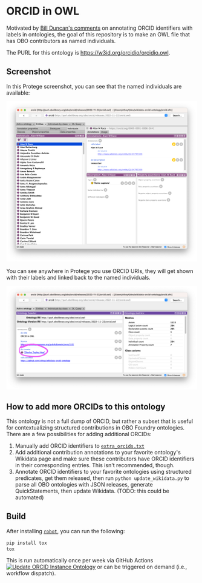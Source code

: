 # ORCID in OWL

Motivated by [Bill Duncan's comments](https://obo-communitygroup.slack.com/archives/C01R2D66249/p1669063375689969)
on annotating ORCID identifiers with labels in ontologies, the goal of this repository is to make an OWL
file that has OBO contributors as named individuals.

The PURL for this ontology is https://w3id.org/orcidio/orcidio.owl.

## Screenshot

In this Protege screenshot, you can see that the named individuals are available:

![](img/screenshot-1.png)

You can see anywhere in Protege you use ORCID URIs, they will get shown with their labels and linked back to the named
individuals.

![](img/screenshot-2.png)

## How to add more ORCIDs to this ontology

This ontology is not a full dump of ORCID, but rather a subset that is useful for contextualizing structured
contributions in OBO Foundry ontologies. There are a few possibilities for adding additional ORCIDs:

1. Manually add ORCID identifiers to [`extra_orcids.txt`](extra_orcids.txt)
2. Add additional contribution annotations to your favorite ontology's Wikidata page and make sure
   these contributors have ORCID identifiers in their corresponding entries. This isn't recommended, though.
3. Annotate ORCID identifiers to your favorite ontologies using structured predicates, get them released, then
   run `python update_wikidata.py` to parse all OBO ontologies with JSON releases, generate QuickStatements, then update
   Wikidata. (TODO: this could be automated)

## Build

After installing [`robot`](https://robot.obolibrary.org), you can run the following:

```shell
pip install tox
tox
```

This is run automatically once per week via GitHub
Actions [![Update ORCID Instance Ontology](https://github.com/cthoyt/orcidio/actions/workflows/update.yml/badge.svg)](https://github.com/cthoyt/orcidio/actions/workflows/update.yml)
or can be triggered on demand (i.e., workflow dispatch).
